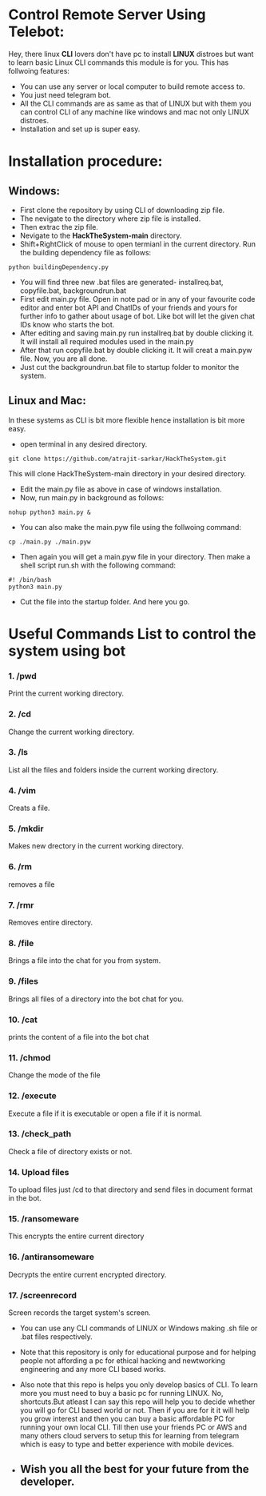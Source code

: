 # Control Remote Server Using Telebot:
Hey, there linux **CLI** lovers don't have pc to install **LINUX** distroes but want to learn basic Linux CLI commands this module is for you. This has follwoing features:
- You can use any server or local computer to build remote access to.
- You just need telegram bot.
- All the CLI commands are as same as that of LINUX but with them you can control CLI of any machine like windows and mac not only LINUX distroes.
- Installation and set up is super easy.

# Installation procedure:
## Windows:
- First clone the repository by using CLI of downloading zip file.
- The nevigate to the directory where zip file is installed.
- Then extrac the zip file.
- Nevigate to the **HackTheSystem-main** directory.
- Shift+RightClick of mouse to open termianl in the current directory. Run the building dependency file as follows:
```
python buildingDependency.py
```
- You will find three new .bat files are generated- installreq.bat, copyfile.bat, backgroundrun.bat
- First edit main.py file. Open in note pad or in any of your favourite code editor and enter bot API and ChatIDs of your friends and yours for further info to gather about usage of bot. Like bot will let the given chat IDs know who starts the bot.
- After editing and saving main.py run installreq.bat by double clicking it. It will install all required modules used in the main.py
- After that run copyfile.bat by double clicking it. It will creat a main.pyw file. Now, you are all done.
- Just cut the backgroundrun.bat file to startup folder to monitor the system.

## Linux and Mac:
In these systems as CLI is bit more flexible hence installation is bit more easy.

- open terminal in any desired directory.
```
git clone https://github.com/atrajit-sarkar/HackTheSystem.git
```
This will clone HackTheSystem-main directory in your desired directory.
- Edit the main.py file as above in case of windows installation.
- Now, run main.py in background as follows:
```
nohup python3 main.py &
```
- You can also make the main.pyw file using the follwoing command:
```
cp ./main.py ./main.pyw
```
- Then again you will get a main.pyw file in your directory. Then make a shell script run.sh with the following command:
```
#! /bin/bash
python3 main.py
```
- Cut the file into the startup folder. And here you go.

# Useful Commands List to control the system using bot

### 1. /pwd  
Print the current working directory.
### 2. /cd  
Change the current working directory.
### 3. /ls 
 List all the files and folders inside the current working directory.
### 4. /vim
Creats a file.
### 5. /mkdir
Makes new drectory in the current working directory.
### 6. /rm 
removes a file
### 7. /rmr
Removes entire directory.
### 8. /file
Brings a file into the chat for you from system.
### 9. /files 
Brings all files of a directory into the bot chat for you.
### 10. /cat
prints the content of a file into the bot chat
### 11. /chmod
Change the mode of the file
### 12. /execute
Execute a file if it is executable or open a file if it is normal.
### 13. /check_path 
Check a file of directory exists or not.
### 14. Upload files
To upload files just /cd to that directory and send files in document format in the bot.
### 15. /ransomeware
This encrypts the entire current directory
### 16. /antiransomeware
Decrypts the entire current encrypted directory.
### 17. /screenrecord
Screen records the target system's screen.

- You can use any CLI commands of LINUX or Windows making .sh file or .bat files respectively.
- Note that this repository is only for educational purpose and for helping people not affording a pc for ethical hacking and newtworking engineering and any more CLI based works.
- Also note that this repo is helps you only develop basics of CLI. To learn more you must need to buy a basic pc for running LINUX. No, shortcuts.But atleast I can say this repo will help you to decide whether you will go for CLI based world or not. Then if you are for it it will help you grow interest and then you can buy a basic affordable PC for running your own local CLI. Till then use your friends PC or AWS and many others cloud servers to setup this for learning from telegram which is easy to type and better experience with mobile devices.

- ## Wish you all the best for your future from the developer.
